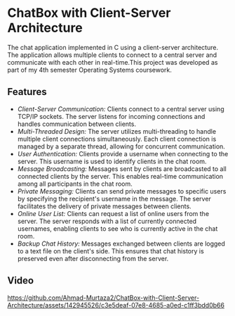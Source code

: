 # ChatBox with Client-Server Architecture
 The chat application implemented in C using a client-server architecture. The application allows multiple clients to connect to a central server and communicate with each other in real-time.This project was developed as part of my 4th semester Operating Systems coursework.

## Features

- *Client-Server Communication:* Clients connect to a central server using TCP/IP sockets. The server listens for incoming connections and handles communication between clients.
- *Multi-Threaded Design:* The server utilizes multi-threading to handle multiple client connections simultaneously. Each client connection is managed by a separate thread, allowing for concurrent communication.
- *User Authentication:* Clients provide a username when connecting to the server. This username is used to identify clients in the chat room.
- *Message Broadcasting:* Messages sent by clients are broadcasted to all connected clients by the server. This enables real-time communication among all participants in the chat room.
- *Private Messaging:* Clients can send private messages to specific users by specifying the recipient's username in the message. The server facilitates the delivery of private messages between clients.
- *Online User List:* Clients can request a list of online users from the server. The server responds with a list of currently connected usernames, enabling clients to see who is currently active in the chat room.
- *Backup Chat History:* Messages exchanged between clients are logged to a text file on the client's side. This ensures that chat history is preserved even after disconnecting from the server.

## Video

https://github.com/Ahmad-Murtaza2/ChatBox-with-Client-Server-Architecture/assets/142945526/c3e5deaf-07e8-4685-a0ed-c1ff3bdd0b66
